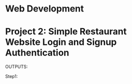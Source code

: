 # Web Development


# Project 2: Simple Restaurant Website Login and Signup Authentication

OUTPUTS:

Step1:
![]()
